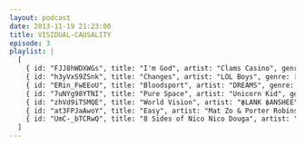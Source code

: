 ```yaml
---
layout: podcast
date: 2013-11-19 21:23:00
title: VISIDUAL-CAUSALITY
episode: 3
playlist: |
  [
    { id: "FJJ8hWDXWGs", title: "I'm God", artist: "Clams Casino", genre: [ 'electronic', 'chill' ] },
    { id: "h3yVxS9ZSnk", title: "Changes", artist: "LOL Boys", genre: [ 'pop' ] },
    { id: "ERin_FwEEoU", title: "Bloodsport", artist: "DREAMS", genre: [ 'electronic', 'breakcore' ] },
    { id: "7uNYg98YTNI", title: "Pure Space", artist: "Unicorn Kid", genre: [ 'electronic', 'seapunk', 'rave', '90s' ] },
    { id: "zhVd9iTSMQE", title: "World Vision", artist: "฿LANK ฿ANSΗEE", genre: [ 'electronic', 'trap', 'ambient', 'glitch' ] },
    { id: "at3FPJaAwoY", title: "Easy", artist: "Mat Zo & Porter Robinson", genre: [ 'electronic', 'hardcore', 'rave', 'ambient' ]},
    { id: "UmC-_bTCRwQ", title: "8 Sides of Nico Nico Douga", artist: "OctagonCollaboration", genre: [ 'hipster' ]}
  ]
---
```

